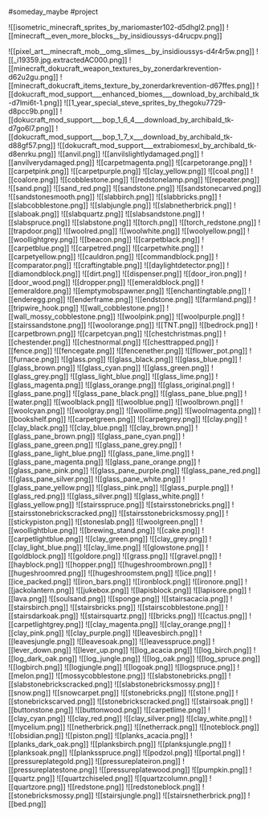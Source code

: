 #someday_maybe #project

![[isometric_minecraft_sprites_by_mariomaster102-d5dhgl2.png]]
![[minecraft__even_more_blocks__by_insidioussys-d4rucpv.png]]

![[pixel_art__minecraft_mob__omg_slimes__by_insidioussys-d4r4r5w.png]]
![[_i19359.jpg.extractedAC000.png]]
![[minecraft_dokucraft_weapon_textures_by_zonerdarkrevention-d62u2gu.png]]
![[minecraft_dokucraft_items_texture_by_zonerdarkrevention-d67ffes.png]]
![[dokucraft_mod_support___enhanced_biomes___download_by_archibald_tk-d7lmi6t-1.png]]
![[1_year_special_steve_sprites_by_thegoku7729-d8pcc9b.png]]
![[dokucraft_mod_support___bop_1_6_4___download_by_archibald_tk-d7go6l7.png]]
![[dokucraft_mod_support___bop_1_7_x___download_by_archibald_tk-d88gf57.png]]
![[dokucraft_mod_support___extrabiomesxl_by_archibald_tk-d8enrku.png]]
![[anvil.png]]
![[anvilslightlydamaged.png]]
![[anvilverydamaged.png]]
![[carpetmagenta.png]]
![[carpetorange.png]]
![[carpetpink.png]]
![[carpetpurple.png]]
![[clay_yellow.png]]
![[coal.png]]
![[coalore.png]]
![[cobblestone.png]]
![[redstonelamp.png]]
![[repeater.png]]
![[sand.png]]
![[sand_red.png]]
![[sandstone.png]]
![[sandstonecarved.png]]
![[sandstonesmooth.png]]
![[slabbirch.png]]
![[slabbricks.png]]
![[slabcobblestone.png]]
![[slabjungle.png]]
![[slabnetherbrick.png]]
![[slaboak.png]]
![[slabquartz.png]]
![[slabsandstone.png]]
![[slabspruce.png]]
![[slabstone.png]]
![[torch.png]]
![[torch_redstone.png]]
![[trapdoor.png]]
![[woolred.png]]
![[woolwhite.png]]
![[woolyellow.png]]
![[woollightgrey.png]]
![[beacon.png]]
![[carpetblack.png]]
![[carpetblue.png]]
![[carpetred.png]]
![[carpetwhite.png]]
![[carpetyellow.png]]
![[cauldron.png]]
![[commandblock.png]]
![[comparator.png]]
![[craftingtable.png]]
![[daylightdetector.png]]
![[diamondblock.png]]
![[dirt.png]]
![[dispenser.png]]
![[door_iron.png]]
![[door_wood.png]]
![[dropper.png]]
![[emeraldblock.png]]
![[emeraldore.png]]
![[emptymobspawner.png]]
![[enchantingtable.png]]
![[enderegg.png]]
![[enderframe.png]]
![[endstone.png]]
![[farmland.png]]
![[tripwire_hook.png]]
![[wall_cobblestone.png]]
![[wall_mossy_cobblestone.png]]
![[woolpink.png]]
![[woolpurple.png]]
![[stairssandstone.png]]
![[woolorange.png]]
![[TNT.png]]
![[bedrock.png]]
![[carpetbrown.png]]
![[carpetcyan.png]]
![[chestchristmas.png]]
![[chestender.png]]
![[chestnormal.png]]
![[chesttrapped.png]]
![[fence.png]]
![[fencegate.png]]
![[fencenether.png]]
![[flower_pot.png]]
![[furnace.png]]
![[glass.png]]
![[glass_black.png]]
![[glass_blue.png]]
![[glass_brown.png]]
![[glass_cyan.png]]
![[glass_green.png]]
![[glass_grey.png]]
![[glass_light_blue.png]]
![[glass_lime.png]]
![[glass_magenta.png]]
![[glass_orange.png]]
![[glass_original.png]]
![[glass_pane.png]]
![[glass_pane_black.png]]
![[glass_pane_blue.png]]
![[water.png]]
![[woolblack.png]]
![[woolblue.png]]
![[woolbrown.png]]
![[woolcyan.png]]
![[woolgray.png]]
![[woollime.png]]
![[woolmagenta.png]]
![[bookshelf.png]]
![[carpetgreen.png]]
![[carpetgrey.png]]
![[clay.png]]
![[clay_black.png]]
![[clay_blue.png]]
![[clay_brown.png]]
![[glass_pane_brown.png]]
![[glass_pane_cyan.png]]
![[glass_pane_green.png]]
![[glass_pane_grey.png]]
![[glass_pane_light_blue.png]]
![[glass_pane_lime.png]]
![[glass_pane_magenta.png]]
![[glass_pane_orange.png]]
![[glass_pane_pink.png]]
![[glass_pane_purple.png]]
![[glass_pane_red.png]]
![[glass_pane_silver.png]]
![[glass_pane_white.png]]
![[glass_pane_yellow.png]]
![[glass_pink.png]]
![[glass_purple.png]]
![[glass_red.png]]
![[glass_silver.png]]
![[glass_white.png]]
![[glass_yellow.png]]
![[stairsspruce.png]]
![[stairsstonebricks.png]]
![[stairsstonebrickscracked.png]]
![[stairsstonebricksmossy.png]]
![[stickypiston.png]]
![[stoneslab.png]]
![[woolgreen.png]]
![[woollightblue.png]]
![[brewing_stand.png]]
![[cake.png]]
![[carpetlightblue.png]]
![[clay_green.png]]
![[clay_grey.png]]
![[clay_light_blue.png]]
![[clay_lime.png]]
![[glowstone.png]]
![[goldblock.png]]
![[goldore.png]]
![[grass.png]]
![[gravel.png]]
![[hayblock.png]]
![[hopper.png]]
![[hugeshroombrown.png]]
![[hugeshroomred.png]]
![[hugeshroomstem.png]]
![[ice.png]]
![[ice_packed.png]]
![[iron_bars.png]]
![[ironblock.png]]
![[ironore.png]]
![[jackolantern.png]]
![[jukebox.png]]
![[lapisblock.png]]
![[lapisore.png]]
![[lava.png]]
![[soulsand.png]]
![[sponge.png]]
![[stairsacacia.png]]
![[stairsbirch.png]]
![[stairsbricks.png]]
![[stairscobblestone.png]]
![[stairsdarkoak.png]]
![[stairsquartz.png]]
![[bricks.png]]
![[cactus.png]]
![[carpetlightgrey.png]]
![[clay_magenta.png]]
![[clay_orange.png]]
![[clay_pink.png]]
![[clay_purple.png]]
![[leavesbirch.png]]
![[leavesjungle.png]]
![[leavesoak.png]]
![[leavesspruce.png]]
![[lever_down.png]]
![[lever_up.png]]
![[log_acacia.png]]
![[log_birch.png]]
![[log_dark_oak.png]]
![[log_jungle.png]]
![[log_oak.png]]
![[log_spruce.png]]
![[logbirch.png]]
![[logjungle.png]]
![[logoak.png]]
![[logspruce.png]]
![[melon.png]]
![[mossycobblestone.png]]
![[slabstonebricks.png]]
![[slabstonebrickscracked.png]]
![[slabstonebricksmossy.png]]
![[snow.png]]
![[snowcarpet.png]]
![[stonebricks.png]]
![[stone.png]]
![[stonebrickscarved.png]]
![[stonebrickscracked.png]]
![[stairsoak.png]]
![[buttonstone.png]]
![[buttonwood.png]]
![[carpetlime.png]]
![[clay_cyan.png]]
![[clay_red.png]]
![[clay_silver.png]]
![[clay_white.png]]
![[mycelium.png]]
![[netherbrick.png]]
![[netherrack.png]]
![[noteblock.png]]
![[obsidian.png]]
![[piston.png]]
![[planks_acacia.png]]
![[planks_dark_oak.png]]
![[planksbirch.png]]
![[planksjungle.png]]
![[planksoak.png]]
![[planksspruce.png]]
![[podzol.png]]
![[portal.png]]
![[pressureplategold.png]]
![[pressureplateiron.png]]
![[pressureplatestone.png]]
![[pressureplatewood.png]]
![[pumpkin.png]]
![[quartz.png]]
![[quartzchiseled.png]]
![[quartzcolumn.png]]
![[quartzore.png]]
![[redstone.png]]
![[redstoneblock.png]]
![[stonebricksmossy.png]]
![[stairsjungle.png]]
![[stairsnetherbrick.png]]
![[bed.png]]